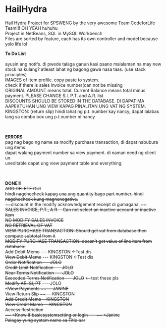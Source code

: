# HailHydra
Hail Hydra Project for SPSWENG by the very awesome Team CodeforLife Team!!! OH YEAH huhuhu <br>
Project in NetBeans, SQL in MySQL Workbench <br>
Files are sorted by feature, each has its own controller and model because yolo life lol <br>

**To Do List** <br>
<br> ayusin ang notifs. di pwede talaga ganun kasi paano malalaman na may new stock na kulang? atleast lahat ng bagong gawa nasa taas. (use stack principles)
<br> IMAGES of Item profile. copy paste to system.
<br> check if there is sales invoice number(can not be missing
<br> ORIGINAL AMOUNT means total. Current Balance means total minus payment. PLEASE CHANGE S.I. P.T. and A.R. list
<br> DISCOUNTS SHOULD BE STORED IN THE DATABASE. DI DAPAT MA AAPEKTUHAN UNG VIEW KAPAG PINALITAN UNG VAT NG SYSTEM.
<br> KINGSTON: (return slip) hindi lahat ng p.t. number kay nancy, dapat lalabas lang sa combo box ung p.t.number ni nancy

<br><br> 
**ERRORS**
<br> pag nag bago ng name sa modify purchase transaction, di dapat nabubura ung items
<br> dapat walang payment number sa view payment. di naman need ng client un
<br> uneditable dapat ung view payment table and everything

<br><br>
**DONE**!!!
<br> ~~ADD DELETE GUI~~
<br> ~~hindi nagchecheck kapag una ung quantity bago part number. hindi nagchecheck kung magnenegative.~~
<br> ~~discount in the modify acknowledgement receipt di gumagana. ~~
<br> ~~SALES INVOICE, P.T., A.R. - Can not select an inactive account or inactive item~~ <br>
 ~~NO MODIFY SALES INVOICE~~
<br> ~~NO RETRIEVAL OF VAT~~
<br> ~~VIEW PURCHASE TRANSACTION: Should get vat from database then compute subtotal from it~~
<br> ~~MODIFY PURCHASE TRANSACTION: doesn't get value of line item from database.~~<br>
~~Add Debit Memo~~ --- KINGSTON <-Test dis <br>
~~View Debit Memo~~ --- KINGSTON <-Test dis <br>
~~Order Notification --- JOLO <br>
Credit Limit Notification --- JOLO <br>
Near Terms Notification --- JOLO<br>
Exceeded Terms Notification --- JOLO~~ <--test these pls <br>
~~Modify AR, SI, PT~~  ----JOLO <br>
~~<View Payments ~~ -- JANINE <br>
~~View Return Slip ~~ -- KINGSTON<br>
~~Add Credit Memo~~ --KINGSTON <br>
~~View Credit Mamo~~  -- KINGSTON<br>
~~Access Restriction~~ <br>
~~ <Know if basicsystemsetting or login --- ~~ <Janine
<br>~~Palagay yung system name sa Title bar~~

